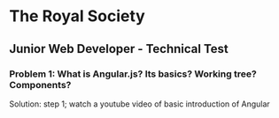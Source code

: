 
# The Royal Society

## Junior Web Developer - Technical Test

### Problem 1: What is Angular.js? Its basics? Working tree? Components?

Solution: step 1; watch a youtube video of basic introduction of Angular
### 

### 